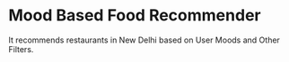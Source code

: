 # Mood Based Food Recommender

It recommends restaurants in New Delhi based on User Moods and Other Filters.